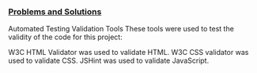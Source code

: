 
### [Problems and Solutions](#problems)
Automated Testing
Validation Tools
These tools were used to test the validity of the code for this project:

W3C HTML Validator was used to validate HTML.
W3C CSS validator was used to validate CSS.
JSHint was used to validate JavaScript.